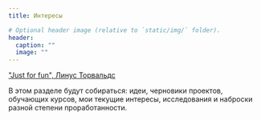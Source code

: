 ```yaml
---
title: Интересы

# Optional header image (relative to `static/img/` folder).
header:
  caption: ""
  image: ""
---
```


["Just for fun", Линус Торвальдс](https://ru.wikipedia.org/wiki/Ради_удовольствия)

В этом разделе будут собираться: идеи, черновики проектов, обучающих курсов, мои текущие интересы, исследования и наброски разной степени проработанности.
